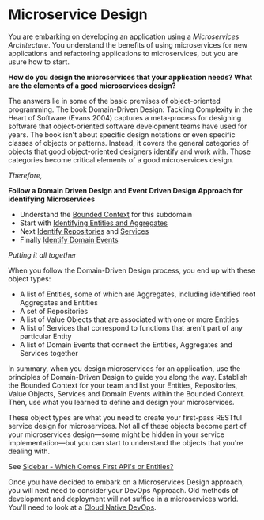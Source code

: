 # Microservice Design

You are embarking on developing an application using a *Microservices Architecture*. You understand the benefits of using microservices for new applications and refactoring applications to microservices, but you are usure how to start.

**How do you design the microservices that your application needs? What are the elements of a good microservices design?** 

The answers lie in some of the basic premises of object-oriented programming. The book Domain-Driven Design: Tackling Complexity in the Heart of Software (Evans 2004) captures a meta-process for designing software that object-oriented software development teams have used for years. The book isn't about specific design notations or even specific classes of objects or patterns. Instead, it covers the general categories of objects that good object-oriented designers identify and work with. Those categories become critical elements of a good microservices design.

*Therefore,*

**Follow a Domain Driven Design  and Event Driven Design Approach for identifying Microservices**

* Understand the [Bounded Context](Context.md) for this subdomain
* Start with [Identifying Entities and Aggregates](Identify-Entities-And-Aggregates.md)
* Next [Identify Repositories](Identify-Repositories-And-Services.md) and [Services](Services.md)
* Finally [Identify Domain Events](Identify-Domain-Events.md)

*Putting it all together*

When you follow the Domain-Driven Design process, you end up with these object types:

* A list of Entities, some of which are Aggregates, including identified root Aggregates and Entities
* A set of Repositories
* A list of Value Objects that are associated with one or more Entities
* A list of Services that correspond to functions that aren't part of any particular Entity
* A list of Domain Events that connect the Entities, Aggregates and Services together

In summary, when you design microservices for an application, use the principles of Domain-Driven Design to guide you along the way. Establish the Bounded Context for your team and list your Entities, Repositories, Value Objects, Services and Domain Events within the Bounded Context. Then, use what you learned to define and design your microservices.

These object types are what you need to create your first-pass RESTful service design for microservices. Not all of these objects become part of your microservices design—some might be hidden in your service implementation—but you can start to understand the objects that you're dealing with.

See [Sidebar - Which Comes First API's or Entities?](Sidebar-API-Entity.md)

Once you  have decided to embark on a Microservices Design approach, you will next need to consider your DevOps Approach.  Old methods of development and deployment will not suffice in a microservices world.  You'll need to look at a [Cloud Native DevOps](../Cloud-Native-DevOps/Cloud-Native-DevOps.md).
